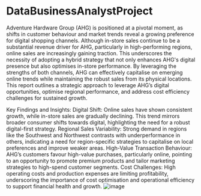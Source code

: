 # DataBusinessAnalystProject

Adventure Hardware Group (AHG) is positioned at a pivotal moment, as shifts in customer behaviour and market trends reveal a growing preference for digital shopping channels. Although in-store sales continue to be a substantial revenue driver for AHG, particularly in high-performing regions, online sales are increasingly gaining traction.
This underscores the necessity of adopting a hybrid strategy that not only enhances AHG's digital presence but also optimises in-store performance. By leveraging the strengths of both channels, AHG can effectively capitalise on emerging online trends while maintaining the robust sales from its physical locations. 
This report outlines a strategic approach to leverage AHG’s digital opportunities, optimise regional performance, and address cost efficiency challenges for sustained growth.

Key Findings and Insights:
Digital Shift: Online sales have shown consistent growth, while in-store sales are gradually declining. This trend mirrors broader consumer shifts towards digital, highlighting the need for a robust digital-first strategy.
Regional Sales Variability: Strong demand in regions like the Southwest and Northwest contrasts with underperformance in others, indicating a need for region-specific strategies to capitalise on local preferences and improve weaker areas.
High-Value Transaction Behaviour: AHG’s customers favour high-value purchases, particularly online, pointing to an opportunity to promote premium products and tailor marketing strategies to high-spend customer segments.
Cost Challenges: High operating costs and production expenses are limiting profitability, underscoring the importance of cost optimisation and operational efficiency to support financial health and growth.
![image](https://github.com/user-attachments/assets/cbc1d62a-f606-471b-bd5a-84de6fca35c9)
